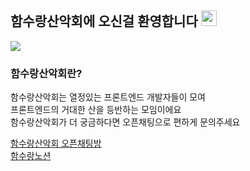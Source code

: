 ## 함수랑산악회에 오신걸 환영합니다 <img src="https://media.giphy.com/media/hvRJCLFzcasrR4ia7z/giphy.gif" width="25px" height="25px">

<img src="https://github.com/function-and-mountain/.github/assets/57122180/e2f34eb0-7bd6-408e-ac61-9138c3f875e7" />

### 함수랑산악회란?

함수랑산악회는 열정있는 프론트엔드 개발자들이 모여  
프론트엔드의 거대한 산을 등반하는 모임이에요  
함수랑산악회가 더 궁금하다면 오픈채팅으로 편하게 문의주세요

[함수랑산악회 오픈채팅방](https://open.kakao.com/o/sTjHAUsf)  
[함수랑노션](https://with-function.notion.site/4ec7716aa5354fc280cac5aa70a2800b)
